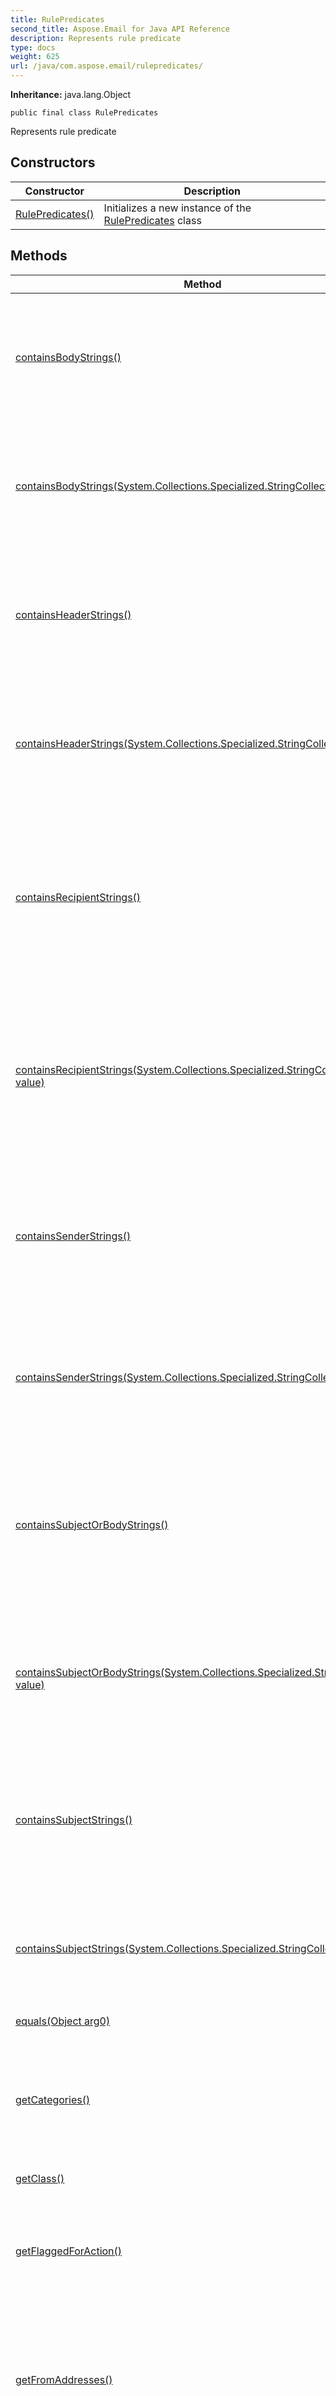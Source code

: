 ```yaml
---
title: RulePredicates
second_title: Aspose.Email for Java API Reference
description: Represents rule predicate
type: docs
weight: 625
url: /java/com.aspose.email/rulepredicates/
---
```


**Inheritance:**
java.lang.Object
```
public final class RulePredicates
```

Represents rule predicate
## Constructors

| Constructor | Description |
| --- | --- |
| [RulePredicates()](#RulePredicates--) | Initializes a new instance of the [RulePredicates](../../com.aspose.email/rulepredicates) class |
## Methods

| Method | Description |
| --- | --- |
| [containsBodyStrings()](#containsBodyStrings--) | Gets or sets the strings that appear in the body of incoming messages in order for the condition or exception to apply. |
| [containsBodyStrings(System.Collections.Specialized.StringCollection value)](#containsBodyStrings-com.aspose.ms.System.Collections.Specialized.StringCollection-) | Gets or sets the strings that appear in the body of incoming messages in order for the condition or exception to apply. |
| [containsHeaderStrings()](#containsHeaderStrings--) | Gets or sets the strings that appear in the headers of incoming messages in order for the condition or exception to apply. |
| [containsHeaderStrings(System.Collections.Specialized.StringCollection value)](#containsHeaderStrings-com.aspose.ms.System.Collections.Specialized.StringCollection-) | Gets or sets the strings that appear in the headers of incoming messages in order for the condition or exception to apply. |
| [containsRecipientStrings()](#containsRecipientStrings--) | Gets or sets the strings that appear in either the ToRecipients or CcRecipients properties of incoming messages in order for the condition or exception to apply. |
| [containsRecipientStrings(System.Collections.Specialized.StringCollection value)](#containsRecipientStrings-com.aspose.ms.System.Collections.Specialized.StringCollection-) | Gets or sets the strings that appear in either the ToRecipients or CcRecipients properties of incoming messages in order for the condition or exception to apply. |
| [containsSenderStrings()](#containsSenderStrings--) | Gets or sets the strings that appears in the From property of incoming messages in order for the condition or exception to apply |
| [containsSenderStrings(System.Collections.Specialized.StringCollection value)](#containsSenderStrings-com.aspose.ms.System.Collections.Specialized.StringCollection-) | Gets or sets the strings that appears in the From property of incoming messages in order for the condition or exception to apply |
| [containsSubjectOrBodyStrings()](#containsSubjectOrBodyStrings--) | Gets or sets the strings that appear in either the body or the subject of incoming messages in order for the condition or exception to apply. |
| [containsSubjectOrBodyStrings(System.Collections.Specialized.StringCollection value)](#containsSubjectOrBodyStrings-com.aspose.ms.System.Collections.Specialized.StringCollection-) | Gets or sets the strings that appear in either the body or the subject of incoming messages in order for the condition or exception to apply. |
| [containsSubjectStrings()](#containsSubjectStrings--) | Gets or sets the strings that appear in the subject of incoming messages in order for the condition or exception to apply. |
| [containsSubjectStrings(System.Collections.Specialized.StringCollection value)](#containsSubjectStrings-com.aspose.ms.System.Collections.Specialized.StringCollection-) | Gets or sets the strings that appear in the subject of incoming messages in order for the condition or exception to apply. |
| [equals(Object arg0)](#equals-java.lang.Object-) |  |
| [getCategories()](#getCategories--) | Gets or sets the categories that an incoming message is labeled with in order for the condition or exception to apply. |
| [getClass()](#getClass--) |  |
| [getFlaggedForAction()](#getFlaggedForAction--) | Gets or sets the flag for action value that appears on incoming messages in order for the condition or exception to apply. |
| [getFromAddresses()](#getFromAddresses--) | Gets or sets the e-mail addresses of the senders of incoming messages in order for the condition or exception to apply. |
| [getFromConnectedAccounts()](#getFromConnectedAccounts--) | Gets or sets the e-mail account names from which incoming messages have to have been aggregated in order for the condition or exception to apply. |
| [getImportance()](#getImportance--) | Gets or sets the importance that is stamped on incoming messages in order for the condition or exception to apply. |
| [getItemClasses()](#getItemClasses--) | Gets or sets the item classes that must be stamped on incoming messages in order for the condition or exception to apply. |
| [getMessageClassifications()](#getMessageClassifications--) | Gets or sets the message classifications that must be stamped on incoming messages in order for the condition or exception to apply. |
| [getRulePredicateFlags()](#getRulePredicateFlags--) | Gets or sets rule predicate flags |
| [getSensitivity()](#getSensitivity--) | Gets or sets the sensitivity that must be stamped on incoming messages in order for the condition or exception to apply. |
| [getSentToAddresses()](#getSentToAddresses--) | Gets or sets the e-mail addresses that incoming messages have to have been sent to in order for the condition or exception to apply. |
| [getWithinDateRange()](#getWithinDateRange--) | Gets or sets the date range within which incoming messages have to have been received in order for the condition or exception to apply. |
| [getWithinSizeRange()](#getWithinSizeRange--) | Gets or sets the minimum and maximum sizes that incoming messages have to have in order for the condition or exception to apply. |
| [hashCode()](#hashCode--) |  |
| [notify()](#notify--) |  |
| [notifyAll()](#notifyAll--) |  |
| [setCategories(System.Collections.Specialized.StringCollection value)](#setCategories-com.aspose.ms.System.Collections.Specialized.StringCollection-) | Gets or sets the categories that an incoming message is labeled with in order for the condition or exception to apply. |
| [setFlaggedForAction(int value)](#setFlaggedForAction-int-) | Gets or sets the flag for action value that appears on incoming messages in order for the condition or exception to apply. |
| [setFromAddresses(MailAddressCollection value)](#setFromAddresses-com.aspose.email.MailAddressCollection-) | Gets or sets the e-mail addresses of the senders of incoming messages in order for the condition or exception to apply. |
| [setFromConnectedAccounts(System.Collections.Specialized.StringCollection value)](#setFromConnectedAccounts-com.aspose.ms.System.Collections.Specialized.StringCollection-) | Gets or sets the e-mail account names from which incoming messages have to have been aggregated in order for the condition or exception to apply. |
| [setImportance(int value)](#setImportance-int-) | Gets or sets the importance that is stamped on incoming messages in order for the condition or exception to apply. |
| [setItemClasses(System.Collections.Specialized.StringCollection value)](#setItemClasses-com.aspose.ms.System.Collections.Specialized.StringCollection-) | Gets or sets the item classes that must be stamped on incoming messages in order for the condition or exception to apply. |
| [setMessageClassifications(System.Collections.Specialized.StringCollection value)](#setMessageClassifications-com.aspose.ms.System.Collections.Specialized.StringCollection-) | Gets or sets the message classifications that must be stamped on incoming messages in order for the condition or exception to apply. |
| [setRulePredicateFlags(int value)](#setRulePredicateFlags-int-) | Gets or sets rule predicate flags |
| [setSensitivity(int value)](#setSensitivity-int-) | Gets or sets the sensitivity that must be stamped on incoming messages in order for the condition or exception to apply. |
| [setSentToAddresses(MailAddressCollection value)](#setSentToAddresses-com.aspose.email.MailAddressCollection-) | Gets or sets the e-mail addresses that incoming messages have to have been sent to in order for the condition or exception to apply. |
| [setWithinDateRange(DateRange value)](#setWithinDateRange-com.aspose.email.DateRange-) | Gets or sets the date range within which incoming messages have to have been received in order for the condition or exception to apply. |
| [setWithinSizeRange(SizeRange value)](#setWithinSizeRange-com.aspose.email.SizeRange-) | Gets or sets the minimum and maximum sizes that incoming messages have to have in order for the condition or exception to apply. |
| [toString()](#toString--) |  |
| [wait()](#wait--) |  |
| [wait(long arg0)](#wait-long-) |  |
| [wait(long arg0, int arg1)](#wait-long-int-) |  |
### RulePredicates() {#RulePredicates--}
```
public RulePredicates()
```


Initializes a new instance of the [RulePredicates](../../com.aspose.email/rulepredicates) class

### containsBodyStrings() {#containsBodyStrings--}
```
public final System.Collections.Specialized.StringCollection containsBodyStrings()
```


Gets or sets the strings that appear in the body of incoming messages in order for the condition or exception to apply.

**Returns:**
com.aspose.ms.System.Collections.Specialized.StringCollection
### containsBodyStrings(System.Collections.Specialized.StringCollection value) {#containsBodyStrings-com.aspose.ms.System.Collections.Specialized.StringCollection-}
```
public final void containsBodyStrings(System.Collections.Specialized.StringCollection value)
```


Gets or sets the strings that appear in the body of incoming messages in order for the condition or exception to apply.

**Parameters:**
| Parameter | Type | Description |
| --- | --- | --- |
| value | com.aspose.ms.System.Collections.Specialized.StringCollection |  |

### containsHeaderStrings() {#containsHeaderStrings--}
```
public final System.Collections.Specialized.StringCollection containsHeaderStrings()
```


Gets or sets the strings that appear in the headers of incoming messages in order for the condition or exception to apply.

**Returns:**
com.aspose.ms.System.Collections.Specialized.StringCollection
### containsHeaderStrings(System.Collections.Specialized.StringCollection value) {#containsHeaderStrings-com.aspose.ms.System.Collections.Specialized.StringCollection-}
```
public final void containsHeaderStrings(System.Collections.Specialized.StringCollection value)
```


Gets or sets the strings that appear in the headers of incoming messages in order for the condition or exception to apply.

**Parameters:**
| Parameter | Type | Description |
| --- | --- | --- |
| value | com.aspose.ms.System.Collections.Specialized.StringCollection |  |

### containsRecipientStrings() {#containsRecipientStrings--}
```
public final System.Collections.Specialized.StringCollection containsRecipientStrings()
```


Gets or sets the strings that appear in either the ToRecipients or CcRecipients properties of incoming messages in order for the condition or exception to apply.

**Returns:**
com.aspose.ms.System.Collections.Specialized.StringCollection
### containsRecipientStrings(System.Collections.Specialized.StringCollection value) {#containsRecipientStrings-com.aspose.ms.System.Collections.Specialized.StringCollection-}
```
public final void containsRecipientStrings(System.Collections.Specialized.StringCollection value)
```


Gets or sets the strings that appear in either the ToRecipients or CcRecipients properties of incoming messages in order for the condition or exception to apply.

**Parameters:**
| Parameter | Type | Description |
| --- | --- | --- |
| value | com.aspose.ms.System.Collections.Specialized.StringCollection |  |

### containsSenderStrings() {#containsSenderStrings--}
```
public final System.Collections.Specialized.StringCollection containsSenderStrings()
```


Gets or sets the strings that appears in the From property of incoming messages in order for the condition or exception to apply

**Returns:**
com.aspose.ms.System.Collections.Specialized.StringCollection
### containsSenderStrings(System.Collections.Specialized.StringCollection value) {#containsSenderStrings-com.aspose.ms.System.Collections.Specialized.StringCollection-}
```
public final void containsSenderStrings(System.Collections.Specialized.StringCollection value)
```


Gets or sets the strings that appears in the From property of incoming messages in order for the condition or exception to apply

**Parameters:**
| Parameter | Type | Description |
| --- | --- | --- |
| value | com.aspose.ms.System.Collections.Specialized.StringCollection |  |

### containsSubjectOrBodyStrings() {#containsSubjectOrBodyStrings--}
```
public final System.Collections.Specialized.StringCollection containsSubjectOrBodyStrings()
```


Gets or sets the strings that appear in either the body or the subject of incoming messages in order for the condition or exception to apply.

**Returns:**
com.aspose.ms.System.Collections.Specialized.StringCollection
### containsSubjectOrBodyStrings(System.Collections.Specialized.StringCollection value) {#containsSubjectOrBodyStrings-com.aspose.ms.System.Collections.Specialized.StringCollection-}
```
public final void containsSubjectOrBodyStrings(System.Collections.Specialized.StringCollection value)
```


Gets or sets the strings that appear in either the body or the subject of incoming messages in order for the condition or exception to apply.

**Parameters:**
| Parameter | Type | Description |
| --- | --- | --- |
| value | com.aspose.ms.System.Collections.Specialized.StringCollection |  |

### containsSubjectStrings() {#containsSubjectStrings--}
```
public final System.Collections.Specialized.StringCollection containsSubjectStrings()
```


Gets or sets the strings that appear in the subject of incoming messages in order for the condition or exception to apply.

**Returns:**
com.aspose.ms.System.Collections.Specialized.StringCollection
### containsSubjectStrings(System.Collections.Specialized.StringCollection value) {#containsSubjectStrings-com.aspose.ms.System.Collections.Specialized.StringCollection-}
```
public final void containsSubjectStrings(System.Collections.Specialized.StringCollection value)
```


Gets or sets the strings that appear in the subject of incoming messages in order for the condition or exception to apply.

**Parameters:**
| Parameter | Type | Description |
| --- | --- | --- |
| value | com.aspose.ms.System.Collections.Specialized.StringCollection |  |

### equals(Object arg0) {#equals-java.lang.Object-}
```
public boolean equals(Object arg0)
```




**Parameters:**
| Parameter | Type | Description |
| --- | --- | --- |
| arg0 | java.lang.Object |  |

**Returns:**
boolean
### getCategories() {#getCategories--}
```
public final System.Collections.Specialized.StringCollection getCategories()
```


Gets or sets the categories that an incoming message is labeled with in order for the condition or exception to apply.

**Returns:**
com.aspose.ms.System.Collections.Specialized.StringCollection
### getClass() {#getClass--}
```
public final native Class<?> getClass()
```




**Returns:**
java.lang.Class<?>
### getFlaggedForAction() {#getFlaggedForAction--}
```
public final int getFlaggedForAction()
```


Gets or sets the flag for action value that appears on incoming messages in order for the condition or exception to apply.

**Returns:**
int
### getFromAddresses() {#getFromAddresses--}
```
public final MailAddressCollection getFromAddresses()
```


Gets or sets the e-mail addresses of the senders of incoming messages in order for the condition or exception to apply.

**Returns:**
[MailAddressCollection](../../com.aspose.email/mailaddresscollection)
### getFromConnectedAccounts() {#getFromConnectedAccounts--}
```
public final System.Collections.Specialized.StringCollection getFromConnectedAccounts()
```


Gets or sets the e-mail account names from which incoming messages have to have been aggregated in order for the condition or exception to apply.

**Returns:**
com.aspose.ms.System.Collections.Specialized.StringCollection
### getImportance() {#getImportance--}
```
public final int getImportance()
```


Gets or sets the importance that is stamped on incoming messages in order for the condition or exception to apply.

**Returns:**
int
### getItemClasses() {#getItemClasses--}
```
public final System.Collections.Specialized.StringCollection getItemClasses()
```


Gets or sets the item classes that must be stamped on incoming messages in order for the condition or exception to apply.

**Returns:**
com.aspose.ms.System.Collections.Specialized.StringCollection
### getMessageClassifications() {#getMessageClassifications--}
```
public final System.Collections.Specialized.StringCollection getMessageClassifications()
```


Gets or sets the message classifications that must be stamped on incoming messages in order for the condition or exception to apply.

**Returns:**
com.aspose.ms.System.Collections.Specialized.StringCollection
### getRulePredicateFlags() {#getRulePredicateFlags--}
```
public final int getRulePredicateFlags()
```


Gets or sets rule predicate flags

**Returns:**
int
### getSensitivity() {#getSensitivity--}
```
public final int getSensitivity()
```


Gets or sets the sensitivity that must be stamped on incoming messages in order for the condition or exception to apply.

**Returns:**
int
### getSentToAddresses() {#getSentToAddresses--}
```
public final MailAddressCollection getSentToAddresses()
```


Gets or sets the e-mail addresses that incoming messages have to have been sent to in order for the condition or exception to apply.

**Returns:**
[MailAddressCollection](../../com.aspose.email/mailaddresscollection)
### getWithinDateRange() {#getWithinDateRange--}
```
public final DateRange getWithinDateRange()
```


Gets or sets the date range within which incoming messages have to have been received in order for the condition or exception to apply.

**Returns:**
[DateRange](../../com.aspose.email/daterange)
### getWithinSizeRange() {#getWithinSizeRange--}
```
public final SizeRange getWithinSizeRange()
```


Gets or sets the minimum and maximum sizes that incoming messages have to have in order for the condition or exception to apply.

**Returns:**
[SizeRange](../../com.aspose.email/sizerange)
### hashCode() {#hashCode--}
```
public native int hashCode()
```




**Returns:**
int
### notify() {#notify--}
```
public final native void notify()
```




### notifyAll() {#notifyAll--}
```
public final native void notifyAll()
```




### setCategories(System.Collections.Specialized.StringCollection value) {#setCategories-com.aspose.ms.System.Collections.Specialized.StringCollection-}
```
public final void setCategories(System.Collections.Specialized.StringCollection value)
```


Gets or sets the categories that an incoming message is labeled with in order for the condition or exception to apply.

**Parameters:**
| Parameter | Type | Description |
| --- | --- | --- |
| value | com.aspose.ms.System.Collections.Specialized.StringCollection |  |

### setFlaggedForAction(int value) {#setFlaggedForAction-int-}
```
public final void setFlaggedForAction(int value)
```


Gets or sets the flag for action value that appears on incoming messages in order for the condition or exception to apply.

**Parameters:**
| Parameter | Type | Description |
| --- | --- | --- |
| value | int |  |

### setFromAddresses(MailAddressCollection value) {#setFromAddresses-com.aspose.email.MailAddressCollection-}
```
public final void setFromAddresses(MailAddressCollection value)
```


Gets or sets the e-mail addresses of the senders of incoming messages in order for the condition or exception to apply.

**Parameters:**
| Parameter | Type | Description |
| --- | --- | --- |
| value | [MailAddressCollection](../../com.aspose.email/mailaddresscollection) |  |

### setFromConnectedAccounts(System.Collections.Specialized.StringCollection value) {#setFromConnectedAccounts-com.aspose.ms.System.Collections.Specialized.StringCollection-}
```
public final void setFromConnectedAccounts(System.Collections.Specialized.StringCollection value)
```


Gets or sets the e-mail account names from which incoming messages have to have been aggregated in order for the condition or exception to apply.

**Parameters:**
| Parameter | Type | Description |
| --- | --- | --- |
| value | com.aspose.ms.System.Collections.Specialized.StringCollection |  |

### setImportance(int value) {#setImportance-int-}
```
public final void setImportance(int value)
```


Gets or sets the importance that is stamped on incoming messages in order for the condition or exception to apply.

**Parameters:**
| Parameter | Type | Description |
| --- | --- | --- |
| value | int |  |

### setItemClasses(System.Collections.Specialized.StringCollection value) {#setItemClasses-com.aspose.ms.System.Collections.Specialized.StringCollection-}
```
public final void setItemClasses(System.Collections.Specialized.StringCollection value)
```


Gets or sets the item classes that must be stamped on incoming messages in order for the condition or exception to apply.

**Parameters:**
| Parameter | Type | Description |
| --- | --- | --- |
| value | com.aspose.ms.System.Collections.Specialized.StringCollection |  |

### setMessageClassifications(System.Collections.Specialized.StringCollection value) {#setMessageClassifications-com.aspose.ms.System.Collections.Specialized.StringCollection-}
```
public final void setMessageClassifications(System.Collections.Specialized.StringCollection value)
```


Gets or sets the message classifications that must be stamped on incoming messages in order for the condition or exception to apply.

**Parameters:**
| Parameter | Type | Description |
| --- | --- | --- |
| value | com.aspose.ms.System.Collections.Specialized.StringCollection |  |

### setRulePredicateFlags(int value) {#setRulePredicateFlags-int-}
```
public final void setRulePredicateFlags(int value)
```


Gets or sets rule predicate flags

**Parameters:**
| Parameter | Type | Description |
| --- | --- | --- |
| value | int |  |

### setSensitivity(int value) {#setSensitivity-int-}
```
public final void setSensitivity(int value)
```


Gets or sets the sensitivity that must be stamped on incoming messages in order for the condition or exception to apply.

**Parameters:**
| Parameter | Type | Description |
| --- | --- | --- |
| value | int |  |

### setSentToAddresses(MailAddressCollection value) {#setSentToAddresses-com.aspose.email.MailAddressCollection-}
```
public final void setSentToAddresses(MailAddressCollection value)
```


Gets or sets the e-mail addresses that incoming messages have to have been sent to in order for the condition or exception to apply.

**Parameters:**
| Parameter | Type | Description |
| --- | --- | --- |
| value | [MailAddressCollection](../../com.aspose.email/mailaddresscollection) |  |

### setWithinDateRange(DateRange value) {#setWithinDateRange-com.aspose.email.DateRange-}
```
public final void setWithinDateRange(DateRange value)
```


Gets or sets the date range within which incoming messages have to have been received in order for the condition or exception to apply.

**Parameters:**
| Parameter | Type | Description |
| --- | --- | --- |
| value | [DateRange](../../com.aspose.email/daterange) |  |

### setWithinSizeRange(SizeRange value) {#setWithinSizeRange-com.aspose.email.SizeRange-}
```
public final void setWithinSizeRange(SizeRange value)
```


Gets or sets the minimum and maximum sizes that incoming messages have to have in order for the condition or exception to apply.

**Parameters:**
| Parameter | Type | Description |
| --- | --- | --- |
| value | [SizeRange](../../com.aspose.email/sizerange) |  |

### toString() {#toString--}
```
public String toString()
```




**Returns:**
java.lang.String
### wait() {#wait--}
```
public final void wait()
```




### wait(long arg0) {#wait-long-}
```
public final native void wait(long arg0)
```




**Parameters:**
| Parameter | Type | Description |
| --- | --- | --- |
| arg0 | long |  |

### wait(long arg0, int arg1) {#wait-long-int-}
```
public final void wait(long arg0, int arg1)
```




**Parameters:**
| Parameter | Type | Description |
| --- | --- | --- |
| arg0 | long |  |
| arg1 | int |  |

